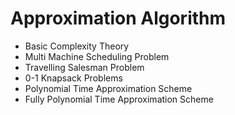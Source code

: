 # Approximation Algorithm

+ Basic Complexity Theory
+ Multi Machine Scheduling Problem
+ Travelling Salesman Problem
+ 0-1 Knapsack Problems
+ Polynomial Time Approximation Scheme
+ Fully Polynomial Time Approximation Scheme